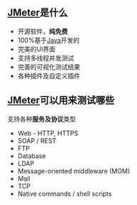## [JMeter](http://jmeter.apache.org/)是什么

* 开源软件，**纯免费**
* 100%基于[Java](http://www.java.com/)开发的
* 完美的UI界面
* 支持多线程并发测试
* 完善的可视化测试结果
* 各种插件及自定义插件

## [JMeter](http://jmeter.apache.org/)可以用来测试哪些

支持各种**服务及协议**类型

* Web - HTTP, HTTPS
* SOAP / REST
* FTP
* Database
* LDAP
* Message-oriented middleware (MOM)
* Mail
* TCP
* Native commands / shell scripts
